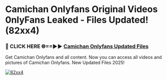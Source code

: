# Camichan Onlyfans Original Videos 0nlyFans Leaked - Files Updated! (82xx4)

<h3>🔴 CLICK HERE 🌐==►► <a href="https://tinyurl.com/2wckxsce" rel="nofollow">Camichan Onlyfans Updated Files</a></h3>

Get Camichan Onlyfans and all content. Now you can access all videos and pictures of Camichan Onlyfans. New Updated Files 2025!

[![82xx4](https://i.imgur.com/AFduVYN.gif)](https://tinyurl.com/2wckxsce)

